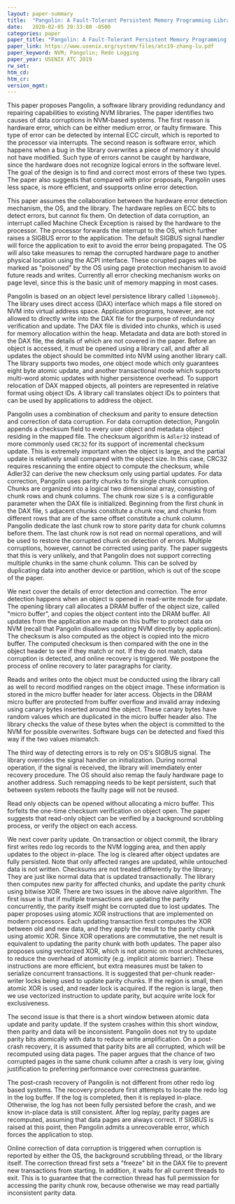 ```yaml
---
layout: paper-summary
title:  "Pangolin: A Fault-Tolerant Persistent Memory Programming Library"
date:   2020-02-05 20:33:00 -0500
categories: paper
paper_title: "Pangolin: A Fault-Tolerant Persistent Memory Programming Library"
paper_link: https://www.usenix.org/system/files/atc19-zhang-lu.pdf
paper_keyword: NVM; Pangolin; Redo Logging
paper_year: USENIX ATC 2019
rw_set:
htm_cd:
htm_cr:
version_mgmt:
---
```


This paper proposes Pangolin, a software library providing redundancy and repairing capabilities to existing NVM libraries.
The paper identifies two causes of data corruptions in NVM-based systems. The first reason is hardware error, which can 
be either medium error, or faulty firmware. This type of error can be detected by internal ECC circult, which is reported
to the processor via interrupts. The second reason is software error, which happens when a bug in the library overwrites
a piece of memory it should not have modified. Such type of errors cannot be caught by hardware, since the hardware does
not recognize logical errors in the software level. The goal of the design is to find and correct most errors of these 
two types. The paper also suggests that compared with prior proposals, Pangolin uses less space, is more efficient, 
and ssupports online error detection. 

This paper assumes the collaboration between the hardware error detection mechanism, the OS, and the library. The hardware
replies on ECC bits to detect errors, but cannot fix them. On detection of data corruption, an interrupt called 
Machine Check Exception is raised by the hardware to the processor. The processor forwards the interrupt to the OS, which 
further raises a SIGBUS error to the application. The default SIGBUS signal handler will force the application to exit
to avoid the error being propagated. The OS will also take measures to remap the corrupted hardware page to another physical
location using the ACPI interface. These corupted pages will be marked as "poisoned" by the OS using page protection
mechanism to avoid future reads and writes. Currently all error checking mechanism works on page level, since this is the 
basic unit of memory mapping in most cases.

Pangolin is based on an object level persistence library called `libpmemobj`. The library uses direct access (DAX) interface
which maps a file stored on NVM into virtual address space. Application programs, however, are not allowed to directly
write into the DAX file for the purpose of redundancy verification and update. The DAX file is divided into chunks, which
is used for memory allocation within the heap. Metadata and data are both stored in the DAX file, the details of which
are not covered in the paper. Before an object is accessed, it must be opened using a library call, and after all updates
the object should be committed into NVM using another library call. The library supports two modes, one object mode which
only guarantees eight byte atomic update, and another transactional mode which supports multi-word atomic updates with
higher persistence overhead. To support relocation of DAX mapped objects, all pointers are represented in relative format 
using object IDs. A library call translates object IDs to pointers that can be used by applications to address the object.

Pangolin uses a combination of checksum and parity to ensure detection and correction of data corruption. For data corruption
detection, Pangolin appends a checksum field to every user object and metadata object residing in the mapped file. The 
checksum algorithm is `Adler32` instead of more commonly used `CRC32` for its support of incremental checksum update. 
This is extremely important when the object is large, and the partial update is relatively small compared with the object 
size. In this case, CRC32 requires rescanning the entire object to compute the checksum, while Adler32 can derive the 
new checksum only using partial updates. For data correction, Pangolin uses parity chunks to fix single chunk corruption.
Chunks are organized into a logical two dimensional array, consisting of chunk rows and chunk columns. The chunk row
size `S` is a configurable parameter when the DAX file is initialized. Beginning from the first chunk in the DAX file,
`S` adjacent chunks constitute a chunk row, and chunks from different rows that are of the same offset constitute a chunk 
column. Pangolin dedicate the last chunk row to store parity data for chunk columns before them. The last chunk row is not
read on normal operations, and will be used to restore the corrupted chunk on detection of errors.
Multiple corruptions, however, cannot be corrected using parity. The paper suggests that this is very unlikely, and that
Pangolin does not support correcting multiple chunks in the same chunk column. This can be solved by duplicating data
into another device or partition, which is out of the scope of the paper.

We next cover the details of error detection and correction. The error detection happens when an object is opened in
read-write mode for update. The opening library call allocates a DRAM buffer of the object size, called "micro buffer", 
and copies the object content into the DRAM buffer. All updates from the application are made on this buffer to protect
data on NVM (recall that Pangolin disallows updating NVM directly by application). The checksum is also computed as the 
object is copied into the micro buffer. The computed checksum is then compared with the one in the object header to 
see if they match or not. If they do not match, data corruption is detected, and online recovery is triggered. We postpone
the process of online recovery to later paragraphs for clarity.

Reads and writes onto the object must be conducted using the library call as well to record modified ranges on the object
image. These information is stored in the micro buffer header for later access. Objects in the DRAM micro buffer are protected 
from buffer overflow and invalid array indexing using canary bytes inserted around the object. These canary bytes have random
values which are duplicated in the micro buffer header also. The library checks the value of these bytes when the object
is committed to the NVM for possible overwrites. Software bugs can be detected and fixed this way if the two values mismatch.

The third way of detecting errors is to rely on OS's SIGBUS signal. The library overrides the signal handler on initialization.
During normal operation, if the signal is received, the library will imemdiately enter recovery procedure. The OS should 
also remap the fauly hardware page to another address. Such remapping needs to be kept persistent, such that between
system reboots the faulty page will not be reused.

Read only objects can be opened without allocating a micro buffer. This forfeits the one-time checksum verification
on object open. The paper suggests that read-only object can be verified by a background scrubbling process, or verify
the object on each access. 

We next cover parity update. On transaction or object commit, the library first writes redo log records to the NVM
logging area, and then apply updates to the object in-place. The log is cleared after object updates are fully persisted.
Note that only affected ranges are updated, while untouched data is not written. Checksums are not treated differently
by the library; They are just like normal data that is updated transactionally. The library then computes new parity for
affected chunks, and update the parity chunk using bitwise XOR. There are two issues in the above naive algorithm. 
The first issue is that if multiple transactions are updating the parity concurrently, the parity itself might be corrupted
due to lost updates. The paper proposes using atomic XOR instructions that are implemented on modern processors. Each
updating transaction first computes the XOR between old and new data, and they apply the result to the parity chunk
using atomic XOR. Since XOR operations are commutative, the net result is equivalent to updating the parity chunk with
both updates. The paper also proposes using vectorized XOR, which is not atomic on most architectures, to reduce the 
overhead of atomicity (e.g. implicit atomic barrier). These instructions are more efficient, but extra measures must be 
taken to serialize concurrent transactions. It is suggested that per-chunk reader-writer locks being used to update parity 
chunks. If the region is small, then atomic XOR is used, and reader lock is acquired. If the region is large, then we 
use vectorized instruction to update parity, but acquire write lock for exclusiveness.

The second issue is that there is a short window between atomic data update and parity update. If the system crashes within
this short window, then parity and data will be inconsistent. Pangolin does not try to update parity bits atomically with
data to reduce write amplification. On a post-crash recovery, it is assumed that parity bits are all corrupted, which 
will be recomputed using data pages. The paper argues that the chance of two corrupted pages in the same chunk column 
after a crash is very low, giving justification to preferring performance over correctness guarantee.

The post-crash recovery of Pangolin is not different from other redo log based systems. The recovery procedure first
attempts to locate the redo log in the log buffer. If the log is completed, then it is replayed in-place. Otherwise,
the log has not been fully persisted before the crash, and we know in-place data is still consistent. After log replay,
parity pages are recomputed, assuming that data pages are always correct. If SIGBUS is raised at this point, then Pangolin
admits a unrecoverable error, which forces the application to stop.

Online correction of data corruption is triggered when corruption is reported by either the OS, the background scrubbling
thread, or the library itself. The correction thread first sets a "freeze" bit in the DAX file to prevent new transactions 
from starting. In addition, it waits for all current threads to exit. This is to guarantee that the correction thread has 
full permission for accessing the parity chunk row, because otherwise we may read partially inconsistent parity data. 

